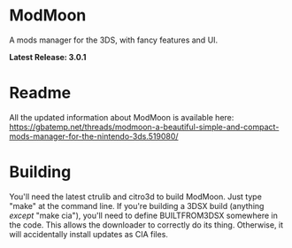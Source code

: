 # ModMoon
A mods manager for the 3DS, with fancy features and UI.

**Latest Release: 3.0.1**

# Readme
All the updated information about ModMoon is available here: https://gbatemp.net/threads/modmoon-a-beautiful-simple-and-compact-mods-manager-for-the-nintendo-3ds.519080/


# Building
You'll need the latest ctrulib and citro3d to build ModMoon. Just type "make" at the command line.
If you're building a 3DSX build (anything *except* "make cia"), you'll need to define BUILTFROM3DSX somewhere in the code. This allows the downloader to correctly do its thing. Otherwise, it will accidentally install updates as CIA files.